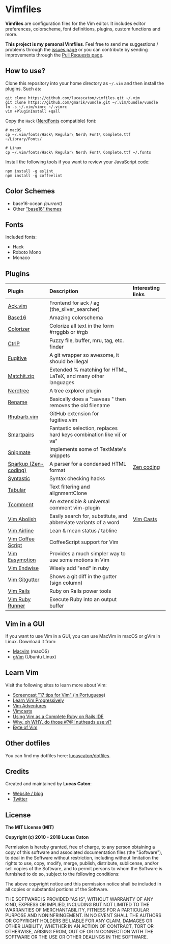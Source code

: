 # Vimfiles

**Vimfiles** are configuration files for the Vim editor. It includes editor preferences, colorscheme, font definitions, plugins, custom functions and more.

**This project is my personal Vimfiles**. Feel free to send me suggestions / problems through the [issues page](https://github.com/lucascaton/vimfiles/issues/new) or you can contribute by sending improvements through the [Pull Requests page](https://github.com/lucascaton/vimfiles/pulls).

## How to use?

Clone this repository into your home directory as `~/.vim` and then install the plugins. Such as:

    git clone https://github.com/lucascaton/vimfiles.git ~/.vim
    git clone https://github.com/gmarik/vundle.git ~/.vim/bundle/vundle
    ln -s ~/.vim/vimrc ~/.vimrc
    vim +PluginInstall +qall

Copy the `Hack` ([NerdFonts](https://nerdfonts.com/) compatible) font:

    # macOS
    cp ~/.vim/fonts/Hack\ Regular\ Nerd\ Font\ Complete.ttf ~/Library/Fonts/

    # Linux
    cp ~/.vim/fonts/Hack\ Regular\ Nerd\ Font\ Complete.ttf ~/.fonts

Install the following tools if you want to review your JavaScript code:

    npm install -g eslint
    npm install -g coffeelint

## Color Schemes

* base16-ocean *(current)*
* Other ["base16" themes](http://chriskempson.github.io/base16/)

## Fonts

Included fonts:

* Hack
* Roboto Mono
* Monaco

## Plugins

| Plugin                                                           | Description                                                         | Interesting links                  |
| :--------------------------------------------------------------- | :------------------------------------------------------------------ | :--------------------------------- |
| [Ack.vim](https://github.com/mileszs/ack.vim)                    | Frontend for ack / ag (the_silver_searcher)                         |                                    |
| [Base16](https://github.com/chriskempson/base16-vim)             | Amazing colorschema                                                 |                                    |
| [Colorizer](https://github.com/lilydjwg/colorizer)               | Colorize all text in the form #rrggbb or #rgb                       |                                    |
| [CtrlP](https://github.com/ctrlpvim/ctrlp.vim)                   | Fuzzy file, buffer, mru, tag, etc. finder                           |                                    |
| [Fugitive](https://github.com/tpope/vim-fugitive)                | A git wrapper so awesome, it should be illegal                      |                                    |
| [Matchit.zip](https://github.com/vim-scripts/matchit.zip)        | Extended % matching for HTML, LaTeX, and many other languages       |                                    |
| [Nerdtree](https://github.com/scrooloose/nerdtree)               | A tree explorer plugin                                              |                                    |
| [Rename](https://github.com/danro/rename.vim)                    | Basically does a ":saveas <newfile>" then removes the old filename  |                                    |
| [Rhubarb.vim](https://github.com/tpope/vim-rhubarb)              | GitHub extension for fugitive.vim                                   |                                    |
| [Smartpairs](https://github.com/gorkunov/smartpairs.vim)         | Fantastic selection, replaces hard keys combination like vi{ or va" |                                    |
| [Snipmate](https://github.com/msanders/snipmate.vim)             | Implements some of TextMate's snippets                              |                                    |
| [Sparkup (Zen-coding)](https://github.com/rstacruz/sparkup)      | A parser for a condensed HTML format                                | [Zen coding](http://goo.gl/E4BVWd) |
| [Syntastic](https://github.com/scrooloose/syntastic)             | Syntax checking hacks                                               |                                    |
| [Tabular](https://github.com/godlygeek/tabular)                  | Text filtering and alignmentClone                                   |                                    |
| [Tcomment](https://github.com/tomtom/tcomment_vim)               | An extensible & universal comment vim-plugin                        |                                    |
| [Vim Abolish](https://github.com/tpope/vim-abolish)              | Easily search for, substitute, and abbreviate variants of a word    | [Vim Casts](http://goo.gl/CsfUJ6)  |
| [Vim Airline](https://github.com/bling/vim-airline)              | Lean & mean status / tabline                                        |                                    |
| [Vim Coffee Script](https://github.com/kchmck/vim-coffee-script) | CoffeeScript support for Vim                                        |                                    |
| [Vim Easymotion](https://github.com/easymotion/vim-easymotion)   | Provides a much simpler way to use some motions in Vim              |                                    |
| [Vim Endwise](https://github.com/tpope/vim-endwise)              | Wisely add "end" in ruby                                            |                                    |
| [Vim Gitgutter](https://github.com/airblade/vim-gitgutter)       | Shows a git diff in the gutter (sign column)                        |                                    |
| [Vim Rails](https://github.com/tpope/vim-rails)                  | Ruby on Rails power tools                                           |                                    |
| [Vim Ruby Runner](https://github.com/henrik/vim-ruby-runner)     | Execute Ruby into an output buffer                                  |                                    |

## Vim in a GUI

If you want to use Vim in a GUI, you can use MacVim in macOS or gVim in Linux. Download it from:

* [Macvim](https://github.com/macvim-dev/macvim/releases) (macOS)
* [gVim](https://apps.ubuntu.com/cat/applications/vim-gnome/) (Ubuntu Linux)

## Learn Vim

Visit the following sites to learn more about Vim:

* [Screencast "17 tips for Vim" (in Portuguese)](https://www.lucascaton.com.br/2011/12/13/screencast-1-17-dicas-para-o-vim/)
* [Learn Vim Progressively](http://yannesposito.com/Scratch/en/blog/Learn-Vim-Progressively/)
* [Vim Adventures](http://vim-adventures.com/)
* [Vimcasts](http://vimcasts.org)
* [Using Vim as a Complete Ruby on Rails IDE](http://biodegradablegeek.com/2007/12/using-vim-as-a-complete-ruby-on-rails-ide/)
* [Why, oh WHY, do those #?@! nutheads use vi?](http://www.viemu.com/a-why-vi-vim.html)
* [Byte of Vim](http://www.swaroopch.com/notes/Vim)

## Other dotfiles

You can find my dotfiles here: [lucascaton/dotfiles](https://github.com/lucascaton/dotfiles).

## Credits

Created and maintained by **Lucas Caton**:

* [Website / blog](https://www.lucascaton.com.br/)
* [Twitter](http://twitter.com/lucascaton)

## License

**The MIT License (MIT)**

**Copyright (c) 2010 - 2018 Lucas Caton**

Permission is hereby granted, free of charge, to any person obtaining a copy of this software and associated documentation files (the "Software"), to deal in the Software without restriction, including without limitation the rights to use, copy, modify, merge, publish, distribute, sublicense, and/or sell copies of the Software, and to permit persons to whom the Software is furnished to do so, subject to the following conditions:

The above copyright notice and this permission notice shall be included in all copies or substantial portions of the Software.

THE SOFTWARE IS PROVIDED "AS IS", WITHOUT WARRANTY OF ANY KIND, EXPRESS OR IMPLIED, INCLUDING BUT NOT LIMITED TO THE WARRANTIES OF MERCHANTABILITY, FITNESS FOR A PARTICULAR PURPOSE AND NONINFRINGEMENT. IN NO EVENT SHALL THE AUTHORS OR COPYRIGHT HOLDERS BE LIABLE FOR ANY CLAIM, DAMAGES OR OTHER LIABILITY, WHETHER IN AN ACTION OF CONTRACT, TORT OR OTHERWISE, ARISING FROM, OUT OF OR IN CONNECTION WITH THE SOFTWARE OR THE USE OR OTHER DEALINGS IN THE SOFTWARE.
